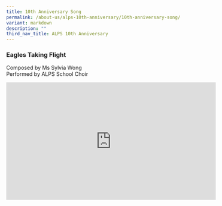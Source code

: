```yaml
---
title: 10th Anniversary Song
permalink: /about-us/alps-10th-anniversary/10th-anniversary-song/
variant: markdown
description: ""
third_nav_title: ALPS 10th Anniversary
---
```

### Eagles Taking Flight
 Composed by Ms Sylvia Wong <br>Performed by ALPS School Choir

<iframe allowfullscreen="" allow="accelerometer; autoplay; clipboard-write; encrypted-media; gyroscope; picture-in-picture; web-share" frameborder="0" title="YouTube video player" src="https://www.youtube.com/embed/6FKYdiU3ACw?si=8PGDoxbhqssMvEwi" height="315" width="560"></iframe>